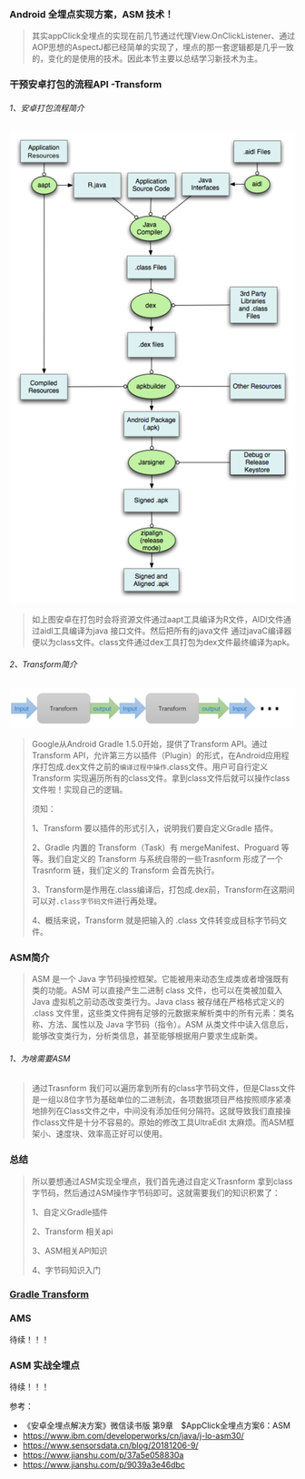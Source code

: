 ### Android 全埋点实现方案，ASM 技术！

>其实appClick全埋点的实现在前几节通过代理View.OnClickListener、通过AOP思想的AspectJ都已经简单的实现了，埋点的那一套逻辑都是几乎一致的，变化的是使用的技术。因此本节主要以总结学习新技术为主。

### 干预安卓打包的流程API -Transform 

###### 1、安卓打包流程简介

![](https://github.com/sunnnydaydev/AppClick_ASM/blob/master/android.png)

> 如上图安卓在打包时会将资源文件通过aapt工具编译为R文件，AIDl文件通过aidl工具编译为java 接口文件。然后把所有的java文件 通过javaC编译器便以为class文件。class文件通过dex工具打包为dex文件最终编译为apk。

###### 2、Transform简介 

![](https://github.com/sunnnydaydev/AppClick_ASM/blob/master/transform.png)

> Google从Android Gradle 1.5.0开始，提供了Transform API。通过Transform API，允许第三方以插件（Plugin）的形式，在Android应用程序打包成.dex文件之前的`编译过程中操作`.class文件。用户可自行定义Transform 实现遍历所有的class文件。拿到class文件后就可以操作class文件啦！实现自己的逻辑。
>
> 须知：
>
> 1、Transform 要以插件的形式引入，说明我们要自定义Gradle 插件。
>
> 2、Gradle 内置的 Transform（Task）有 mergeManifest、Proguard 等等。我们自定义的 Transform 与系统自带的一些Trasnform 形成了一个 Trasnform 链，我们定义的 Transform 会首先执行。
>
> 3、Transform是作用在.class编译后，打包成.dex前，Transform在这期间可以对`.class字节码文件`进行再处理。
>
> 4、概括来说，Transform 就是把输入的 .class 文件转变成目标字节码文件。

### ASM简介

> ASM 是一个 Java 字节码操控框架。它能被用来动态生成类或者增强既有类的功能。ASM 可以直接产生二进制 class 文件，也可以在类被加载入 Java 虚拟机之前动态改变类行为。Java class 被存储在严格格式定义的 .class 文件里，这些类文件拥有足够的元数据来解析类中的所有元素：类名称、方法、属性以及 Java 字节码（指令）。ASM 从类文件中读入信息后，能够改变类行为，分析类信息，甚至能够根据用户要求生成新类。

###### 1、为啥需要ASM

>通过Trasnform 我们可以遍历拿到所有的class字节码文件，但是Class文件是一组以8位字节为基础单位的二进制流，各项数据项目严格按照顺序紧凑地排列在Class文件之中，中间没有添加任何分隔符。这就导致我们直接操作class文件是十分不容易的。原始的修改工具UltraEdit 太麻烦。而ASM框架小、速度块、效率高正好可以使用。

### 总结

> 所以要想通过ASM实现全埋点，我们首先通过自定义Trasnform 拿到class字节码，然后通过ASM操作字节码即可。这就需要我们的知识积累了：
>
> 1、自定义Gradle插件
>
> 2、Transform 相关api
>
> 3、ASM相关API知识
>
> 4、字节码知识入门

### [Gradle Transform](https://github.com/sunnnydaydev/AppClick_ASM/blob/master/GradleTransform.md)


### AMS 

  待续！！！


### ASM 实战全埋点

待续！！！



参考：

- 《安卓全埋点解决方案》微信读书版 第9章　$AppClick全埋点方案6：ASM
- https://www.ibm.com/developerworks/cn/java/j-lo-asm30/
- https://www.sensorsdata.cn/blog/20181206-9/
- https://www.jianshu.com/p/37a5e058830a
- https://www.jianshu.com/p/9039a3e46dbc







